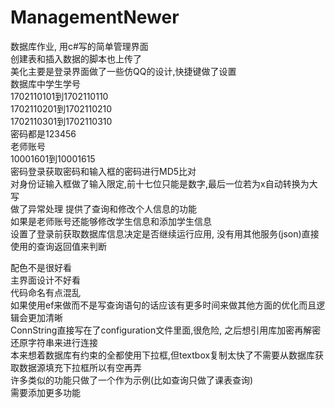 # ManagementNewer
数据库作业, 用c#写的简单管理界面  
创建表和插入数据的脚本也上传了  
美化主要是登录界面做了一些仿QQ的设计,快捷键做了设置  
数据库中学生学号  
1702110101到1702110110  
1702110201到1702110210  
1702110301到1702110310  
密码都是123456  
老师账号  
10001601到10001615  
密码登录获取密码和输入框的密码进行MD5比对  
对身份证输入框做了输入限定,前十七位只能是数字,最后一位若为x自动转换为大写  
做了异常处理
提供了查询和修改个人信息的功能  
如果是老师账号还能够修改学生信息和添加学生信息  
设置了登录前获取数据库信息决定是否继续运行应用, 没有用其他服务(json)直接使用的查询返回值来判断  

配色不是很好看  
主界面设计不好看  
代码命名有点混乱    
如果使用ef来做而不是写查询语句的话应该有更多时间来做其他方面的优化而且逻辑会更加清晰  
ConnString直接写在了configuration文件里面,很危险, 之后想引用库加密再解密还原字符串来进行连接  
本来想着数据库有约束的全都使用下拉框,但textbox复制太快了不需要从数据库获取数据源填充下拉框所以有空再弄  
许多类似的功能只做了一个作为示例(比如查询只做了课表查询)  
需要添加更多功能
